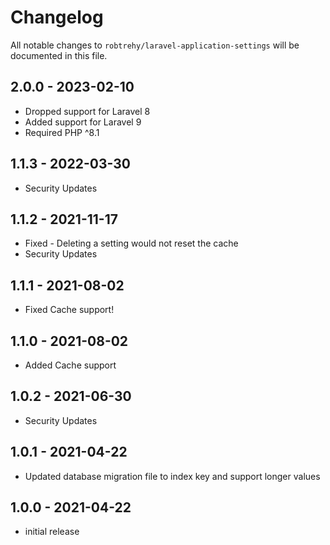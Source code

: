 # Changelog

All notable changes to `robtrehy/laravel-application-settings` will be documented in this file.

## 2.0.0 - 2023-02-10
- Dropped support for Laravel 8
- Added support for Laravel 9
- Required PHP ^8.1

## 1.1.3 - 2022-03-30
- Security Updates

## 1.1.2 - 2021-11-17
- Fixed - Deleting a setting would not reset the cache
- Security Updates
  
## 1.1.1 - 2021-08-02
- Fixed Cache support!
 
## 1.1.0 - 2021-08-02
- Added Cache support

## 1.0.2 - 2021-06-30
- Security Updates

## 1.0.1 - 2021-04-22
- Updated database migration file to index key and support longer values
  
## 1.0.0 - 2021-04-22
- initial release
